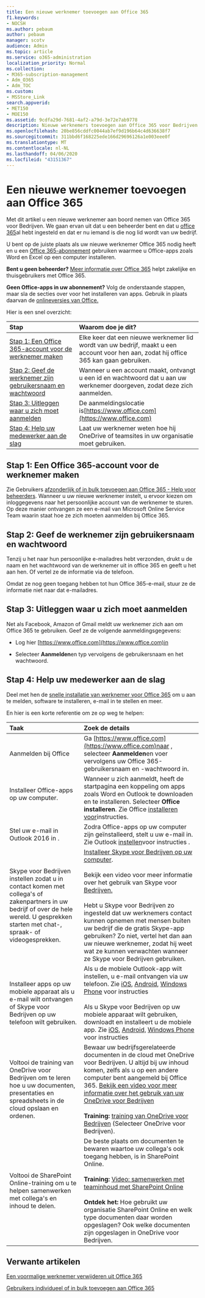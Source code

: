 ```yaml
---
title: Een nieuwe werknemer toevoegen aan Office 365
f1.keywords:
- NOCSH
ms.author: pebaum
author: pebaum
manager: scotv
audience: Admin
ms.topic: article
ms.service: o365-administration
localization_priority: Normal
ms.collection:
- M365-subscription-management
- Adm_O365
- Adm_TOC
ms.custom:
- MSStore_Link
search.appverid:
- MET150
- MOE150
ms.assetid: 9cdfa29d-7681-4af2-a79d-3e72e7ab9778
description: Nieuwe werknemers toevoegen aan Office 365 voor Bedrijven voor e-mail, Skype en Office-apps.
ms.openlocfilehash: 20be856cddfc0044ab7ef9d196b64c4d636638f7
ms.sourcegitcommit: 311bbd6f168225ede166d29696126a1e003eee0f
ms.translationtype: MT
ms.contentlocale: nl-NL
ms.lasthandoff: 04/06/2020
ms.locfileid: "43151367"
---
```

# <a name="add-a-new-employee-to-office-365"></a>Een nieuwe werknemer toevoegen aan Office 365

Met dit artikel u een nieuwe werknemer aan boord nemen van Office 365 voor Bedrijven. We gaan ervan uit dat u een beheerder bent en dat u [office 365](../setup/setup.md)al hebt ingesteld en dat er nu iemand is die nog lid wordt van uw bedrijf.
  
U bent op de juiste plaats als uw nieuwe werknemer Office 365 nodig heeft en u een [Office 365-abonnement](https://products.office.com/business/compare-office-365-for-business-plans) gebruiken waarmee u Office-apps zoals Word en Excel op een computer installeren. 
  
 **Bent u geen beheerder?** [Meer informatie over Office 365](https://support.office.com/article/office-basics-video-training-396b8d9e-e118-42d0-8a0d-87d1f2f055fb) helpt zakelijke en thuisgebruikers met Office 365. 
  
 **Geen Office-apps in uw abonnement?** Volg de onderstaande stappen, maar sla de secties over voor het installeren van apps. Gebruik in plaats daarvan de [onlineversies van Office.](https://support.office.com/article/91a4ec74-67fe-4a84-a268-f6bdf3da1804.aspx) 
  
Hier is een snel overzicht: 
  
|**Stap**|**Waarom doe je dit?**|
|:-----|:-----|
|[Stap 1: Een Office 365-account voor de werknemer maken](#step-1-create-an-office-365-account-for-the-employee) <br/> |Elke keer dat een nieuwe werknemer lid wordt van uw bedrijf, maakt u een account voor hen aan, zodat hij office 365 kan gaan gebruiken.  <br/> |
|[Stap 2: Geef de werknemer zijn gebruikersnaam en wachtwoord](#step-2-give-the-employee-their-user-id-and-password) <br/> |Wanneer u een account maakt, ontvangt u een id en wachtwoord dat u aan uw werknemer doorgeven, zodat deze zich aanmelden.  <br/> |
|[Stap 3: Uitleggen waar u zich moet aanmelden](#step-3-explain-where-to-sign-in) <br/> |De aanmeldingslocatie is[https://www.office.com](https://www.office.com) <br/> |
|[Stap 4: Help uw medewerker aan de slag](#step-4-help-your-employee-get-started) <br/> |Laat uw werknemer weten hoe hij OneDrive of teamsites in uw organisatie moet gebruiken.  <br/> |
   
## <a name="step-1-create-an-office-365-account-for-the-employee"></a>Stap 1: Een Office 365-account voor de werknemer maken


Zie Gebruikers [afzonderlijk of in bulk toevoegen aan Office 365 - Help voor beheerders](add-users.md). Wanneer u uw nieuwe werknemer instelt, u ervoor kiezen om inloggegevens naar het persoonlijke account van de werknemer te sturen. Op deze manier ontvangen ze een e-mail van Microsoft Online Service Team waarin staat hoe ze zich moeten aanmelden bij Office 365.
  
## <a name="step-2-give-the-employee-their-user-id-and-password"></a>Stap 2: Geef de werknemer zijn gebruikersnaam en wachtwoord


Tenzij u het naar hun persoonlijke e-mailadres hebt verzonden, drukt u de naam en het wachtwoord van de werknemer uit in office 365 en geeft u het aan hen. Of vertel ze de informatie via de telefoon.
  
Omdat ze nog geen toegang hebben tot hun Office 365-e-mail, stuur ze de informatie niet naar dat e-mailadres.
  
## <a name="step-3-explain-where-to-sign-in"></a>Stap 3: Uitleggen waar u zich moet aanmelden 


Net als Facebook, Amazon of Gmail meldt uw werknemer zich aan om Office 365 te gebruiken. Geef ze de volgende aanmeldingsgegevens:
  
- Log hier [https://www.office.com](https://www.office.com)in
    
- Selecteer **Aanmelden**en typ vervolgens de gebruikersnaam en het wachtwoord.
    
## <a name="step-4-help-your-employee-get-started"></a>Stap 4: Help uw medewerker aan de slag


Deel met hen de [snelle installatie van werknemer voor Office 365](https://support.office.com/article/employee-quick-setup-b9700090-ce64-4046-ab92-ce8488a7bc0f) om u aan te melden, software te installeren, e-mail in te stellen en meer. 
  
En hier is een korte referentie om ze op weg te helpen:
  
|**Taak**|**Zoek de details**|
|:-----|:-----|
|Aanmelden bij Office  <br/> |Ga [https://www.office.com](https://www.office.com)naar , selecteer **Aanmelden**en voer vervolgens uw Office 365-gebruikersnaam en -wachtwoord in.  <br/> |
|Installeer Office-apps op uw computer.  <br/><br/> |Wanneer u zich aanmeldt, heeft de startpagina een koppeling om apps zoals Word en Outlook te downloaden en te installeren.  Selecteer **Office installeren**.         Zie Office [installeren voor](https://support.office.com/article/4414eaaf-0478-48be-9c42-23adc4716658.aspx)instructies.  <br/> |
|Stel uw e-mail in Outlook 2016 in .  <br/> |Zodra Office-apps op uw computer zijn geïnstalleerd, stelt u uw e-mail in. Zie Outlook [instellen](https://support.office.com/article/6e27792a-9267-4aa4-8bb6-c84ef146101b.aspx)voor instructies .  <br/> |
|Skype voor Bedrijven instellen zodat u in contact komen met collega's of zakenpartners in uw bedrijf of over de hele wereld. U gesprekken starten met chat-, spraak- of videogesprekken.  <br/> |[Installeer Skype voor Bedrijven op uw computer](https://support.office.com/article/8a0d4da8-9d58-44f9-9759-5c8f340cb3fb.aspx).  <br/> <br/>Bekijk een video voor meer informatie over het gebruik van Skype voor [Bedrijven.](https://support.office.com/article/3a21eca4-434d-41f1-ab06-3d4a268573b7.aspx) <br/> <br/>Hebt u Skype voor Bedrijven zo ingesteld dat uw werknemers contact kunnen opnemen met mensen buiten uw bedrijf die de gratis Skype-app gebruiken? Zo niet, vertel het dan aan uw nieuwe werknemer, zodat hij weet wat ze kunnen verwachten wanneer ze Skype voor Bedrijven gebruiken.  <br/> |
|Installeer apps op uw mobiele apparaat als u e-mail wilt ontvangen of Skype voor Bedrijven op uw telefoon wilt gebruiken.  <br/> |Als u de mobiele Outlook-app wilt instellen, u e-mail ontvangen via uw telefoon. Zie [iOS](https://support.office.com/article/b2de2161-cc1d-49ef-9ef9-81acd1c8e234.aspx), [Android,](https://support.office.com/article/886db551-8dfa-4fd5-b835-f8e532091872.aspx) [Windows Phone](https://support.microsoft.com/en-us/office/set-up-email-on-windows-phone-181a112a-be92-49ca-ade5-399264b3d417) voor instructies <br/> <br/>Als u Skype voor Bedrijven op uw mobiele apparaat wilt gebruiken, downloadt en installeert u de mobiele app. Zie [iOS](https://support.microsoft.com/en-us/office/install-skype-for-business-on-a-mobile-device-3239c8a3-cf55-4ff0-a967-5de51911c049#OS_Type=iOS), [Android,](https://support.microsoft.com/en-us/office/sign-in-to-skype-for-business-on-a-mobile-device-4d1b7dfa-5b0b-4868-bae5-25947fb99e6e#OS_Type=Android) [Windows Phone](https://support.microsoft.com/en-us/office/sign-in-to-skype-for-business-on-a-mobile-device-4d1b7dfa-5b0b-4868-bae5-25947fb99e6e#OS_Type=Windows_Phone) voor instructies <br/> |
|Voltooi de training van OneDrive voor Bedrijven om te leren hoe u uw documenten, presentaties en spreadsheets in de cloud opslaan en ordenen.  <br/> |Bewaar uw bedrijfsgerelateerde documenten in de cloud met OneDrive voor Bedrijven. U altijd bij uw inhoud komen, zelfs als u op een andere computer bent aangemeld bij Office 365. [Bekijk een video voor meer informatie over het gebruik van uw OneDrive voor Bedrijven](https://support.office.com/article/b30da4eb-ddd2-44b6-943b-e6fbfc6b8dde.aspx) <br/><br/> **Training:** [training van OneDrive voor Bedrijven](https://support.office.com/article/1f608184-b7e6-43ca-8753-2ff679203132.aspx) (Selecteer OneDrive voor Bedrijven).  <br/> |
|Voltooi de SharePoint Online-training om u te helpen samenwerken met collega's en inhoud te delen.  <br/> |De beste plaats om documenten te bewaren waartoe uw collega's ook toegang hebben, is in SharePoint Online.  <br/> <br/>**Training:** [Video: samenwerken met teaminhoud met SharePoint Online](https://support.office.com/article/2dd9aeff-7749-4b78-9696-eb0f6267f1f5.aspx) <br/><br/> **Ontdek het:** Hoe gebruikt uw organisatie SharePoint Online en welk type documenten daar worden opgeslagen? Ook welke documenten zijn opgeslagen in OneDrive voor Bedrijven.  <br/> |

   
## <a name="related-articles"></a>Verwante artikelen


[Een voormalige werknemer verwijderen uit Office 365](remove-former-employee.md)
  
[Gebruikers individueel of in bulk toevoegen aan Office 365](add-users.md)
  

